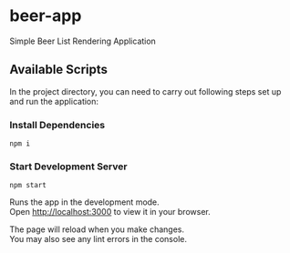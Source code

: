 # beer-app

Simple Beer List Rendering Application

## Available Scripts

In the project directory, you can need to carry out following steps set up and run the application:

### Install Dependencies

`npm i`

### Start Development Server

`npm start`

Runs the app in the development mode.\
Open [http://localhost:3000](http://localhost:3000) to view it in your browser.

The page will reload when you make changes.\
You may also see any lint errors in the console.
